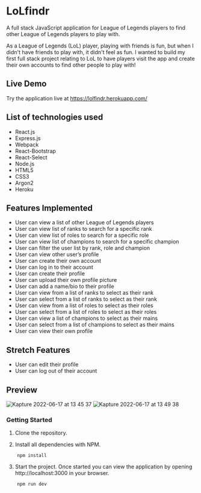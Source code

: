 # LoLfindr
A full stack JavaScript application for League of Legends players to find other League of Legends players to play with.

As a League of Legends (LoL) player, playing with friends is fun, but when I didn't have friends to play with, it didn't feel as fun. I wanted to build my first full stack project relating to LoL to have players visit the app and create their own accounts to find other people to play with!

## Live Demo
Try the application live at https://lolfindr.herokuapp.com/

## List of technologies used
* React.js
* Express.js
* Webpack
* React-Bootstrap
* React-Select
* Node.js
* HTML5
* CSS3
* Argon2
* Heroku

## Features Implemented
* User can view a list of other League of Legends players
* User can view list of ranks to search for a specific rank
* User can view list of roles to search for a specific role
* User can view list of champions to search for a specific champion 
* User can filter the user list by rank, role and champion
* User can view other user’s profile
* User can create their own account
* User can log in to their account
* User can create their profile
* User can upload their own profile picture
* User can add a name/bio to their profile
* User can view from a list of ranks to select as their rank
* User can select from a list of ranks to select as their rank
* User can view from a list of roles to select as their roles
* User can select from a list of roles to select as their roles
* User can view a list of champions to select as their mains
* User can select from a list of champions to select as their mains
* User can view their own profile

Stretch Features
----------------
* User can edit their profile
* User can log out of their account


## Preview
![Kapture 2022-06-17 at 13 45 37](https://user-images.githubusercontent.com/99565410/174399209-f64edfe9-7766-4a2b-acfa-ee76fc33db20.gif)
![Kapture 2022-06-17 at 13 49 38](https://user-images.githubusercontent.com/99565410/174399337-51290f96-a34e-4910-ad1a-24aa9b50cfef.gif)


### Getting Started
1. Clone the repository.

2. Install all dependencies with NPM.
```shell
    npm install
```

3. Start the project. Once started you can view the application by opening http://localhost:3000 in your browser.
```shell
    npm run dev
```
